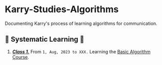 # Karry-Studies-Algorithms

Documenting Karry's process of learning algorithms for communication.

## 📖 Systematic Learning 📖

1. *<u>**Class 1.**</u>*  From `1, Aug, 2023 to XXX.` Learning the [Basic Algorithm Course](https://www.acwing.com/activity/content/punch_the_clock/11/).

